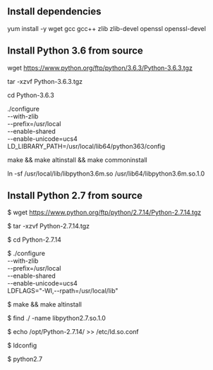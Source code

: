 
Install dependencies
---------------------
yum install -y wget gcc gcc++ zlib zlib-devel openssl openssl-devel 

Install Python 3.6 from source 
------------------------------
wget https://www.python.org/ftp/python/3.6.3/Python-3.6.3.tgz

tar -xzvf Python-3.6.3.tgz

cd Python-3.6.3

./configure \
--with-zlib \
--prefix=/usr/local \
--enable-shared \
--enable-unicode=ucs4 \
LD_LIBRARY_PATH=/usr/local/lib64/python363/config

make && make altinstall && make commoninstall

ln -sf /usr/local/lib/libpython3.6m.so /usr/lib64/libpython3.6m.so.1.0


Install Python 2.7 from source
------------------------------
$ wget https://www.python.org/ftp/python/2.7.14/Python-2.7.14.tgz

$ tar -xzvf Python-2.7.14.tgz

$ cd Python-2.7.14

$ ./configure \
--with-zlib \
--prefix=/usr/local \
--enable-shared \
--enable-unicode=ucs4 \
LDFLAGS="-Wl,--rpath=/usr/local/lib"

$ make && make altinstall

$ find ./ -name libpython2.7.so.1.0

$ echo /opt/Python-2.7.14/ >> /etc/ld.so.conf

$ ldconfig

$ python2.7




